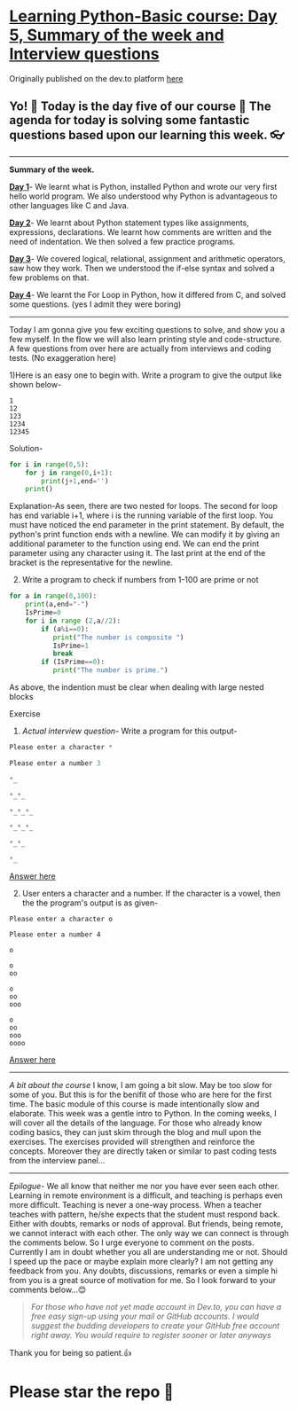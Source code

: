 # [Learning Python-Basic course: Day 5, Summary of the week and Interview questions](https://dev.to/aatmaj/learning-python-basic-course-day-5-summary-of-the-week-and-interview-questions-37m0)

Originally published on the dev.to platform [here](https://dev.to/aatmaj/learning-python-basic-course-day-5-summary-of-the-week-and-interview-questions-37m0)

Yo! 🤟 Today is the day five of our course 👋 The agenda for today is solving some fantastic questions based upon our learning this week. 👓
---
____
**Summary of the week.**

**[Day 1](https://dev.to/aatmaj/learning-python-basic-course-day-1-introduction-and-installation-ee8)**- We learnt what is Python, installed Python and wrote our very first hello world program. We also understood why Python is advantageous to other languages like C and Java.

**[Day 2](https://dev.to/aatmaj/learning-python-basic-course-day-2-statements-comments-and-indentation-5b71)**- We learnt about Python statement types like assignments, expressions, declarations. We learnt how comments are written and the need of indentation. We then solved a few practice programs. 

**[Day 3](https://dev.to/aatmaj/learning-python-basic-course-day-3-operators-and-if-elif-else-51cc)**- We covered logical, relational, assignment and arithmetic operators, saw how they work. Then we understood the if-else syntax and solved a few problems on that.

**[Day 4](https://dev.to/aatmaj/learning-python-basic-course-day-4-the-for-loop-40m8)**- We learnt the For Loop in Python, how it differed from C, and solved some questions. (yes I admit they were boring)

___
Today I am gonna give you few exciting questions to solve, and show you a few myself. In the flow we will also learn printing style and code-structure. A few questions from over here are actually from interviews and coding tests. (No exaggeration here)

1)Here is an easy one to begin with. Write a program to give the output like shown below-
```
1
12
123
1234
12345
``` 

Solution-

```Python
for i in range(0,5):
    for j in range(0,i+1):
        print(j+1,end='')
    print()  
```
Explanation-As seen, there are two nested for loops. The second for loop has end variable i+1, where i is the running variable of the first loop.
You must have noticed the end parameter in the print statement. By default, the python's print function ends with a newline. We can modify it by giving an additional parameter to the function using end. We can end the print parameter using any character using it. The last print at the end of the bracket is the representative for  the newline.

2) Write a program to check if numbers from 1-100 are prime or not
```python
for a in range(0,100):
    print(a,end="-")
    IsPrime=0
    for i in range (2,a//2):
        if (a%i==0):
           print("The number is composite ")
           IsPrime=1
           break
        if (IsPrime==0):
           print("The number is prime.")
```
As above, the indention must be clear when dealing with large nested blocks

Exercise
 1) *Actual interview question*- Write a program for this output-
```Python
Please enter a character *

Please enter a number 3

*_

*_*_

*_*_*_

*_*_*_

*_*_

*_

```
[Answer here](https://github.com/Aatmaj-Zephyr/Learning-Python/blob/54c7ea60120184d42b5f8fc611f6fb62294f671d/Basic/Day%205/Exercise%20solutions/Exercise%201.py)

2) User enters a character and a number. If the character is a vowel, then the the program's output is as given-

```
Please enter a character o

Please enter a number 4

o

o
oo

o
oo
ooo

o
oo
ooo
oooo
```
[Answer here](https://github.com/Aatmaj-Zephyr/Learning-Python/blob/1a3ae841dd8077a399ca22e23c5ba75be22a7a6a/Basic/Day%205/Exercise%20solutions/Exercise%202.py)
___

*A bit about the course*
I know, I am going a bit slow. May be too slow for some of you. But this is for the benifit of those who are here for the first time. The basic module of this course is made intentionally slow and elaborate. This week was a gentle intro to Python. In the coming weeks, I will cover all the details of the language. For those who already know coding basics, they can just skim through the blog and mull upon the exercises. The exercises provided will strengthen and reinforce the concepts. Moreover they are directly taken or similar to past coding tests from the interview panel...
___

*Epilogue*- We all know that neither me nor you have ever seen each other. Learning in remote environment is a difficult, and teaching is perhaps even more difficult. Teaching is never a one-way process. When a teacher teaches with pattern, he/she expects that the student must respond back. Either with doubts, remarks or nods of approval. 
But friends, being remote, we cannot interact with each other. The only way we can connect is through the comments below. So I urge everyone to comment on the posts. Currently I am in doubt whether you all are understanding me or not. Should I speed up the pace or maybe explain more clearly? I am not getting any feedback from you. Any doubts, discussions, remarks or even a simple hi from you is a great source of motivation for me. So I look forward to your comments below...😊
> *For those who have not yet made account in Dev.to, you can have a free easy sign-up using your mail or GitHub accounts. I would suggest the budding developers to create your GitHub free account right away. You would require to register sooner or later anyways*

Thank you for being so patient.👍

# Please star the repo 🤩
